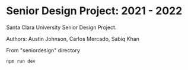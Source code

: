 # Senior Design Project: 2021 - 2022

Santa Clara University Senior Design Project. 

Authors: Austin Johnson, Carlos Mercado, Sabiq Khan

From "seniordesign" directory
```bash
npm run dev
```